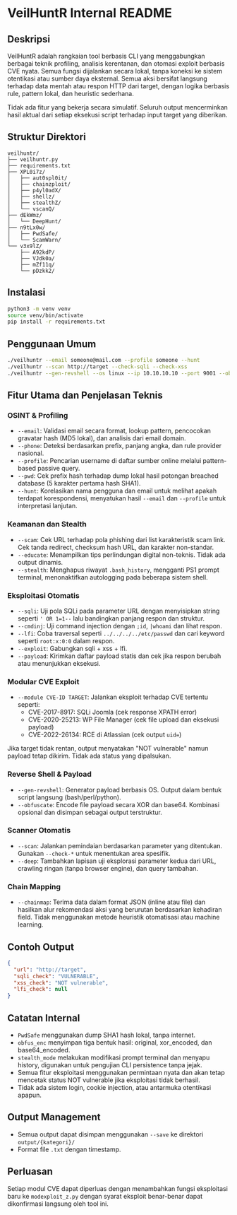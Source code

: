 # VeilHuntR Internal README

## Deskripsi

VeilHuntR adalah rangkaian tool berbasis CLI yang menggabungkan berbagai teknik profiling, analisis kerentanan, dan otomasi exploit berbasis CVE nyata. Semua fungsi dijalankan secara lokal, tanpa koneksi ke sistem otentikasi atau sumber daya eksternal. Semua aksi bersifat langsung terhadap data mentah atau respon HTTP dari target, dengan logika berbasis rule, pattern lokal, dan heuristic sederhana.

Tidak ada fitur yang bekerja secara simulatif. Seluruh output mencerminkan hasil aktual dari setiap eksekusi script terhadap input target yang diberikan.

## Struktur Direktori

```
veilhuntr/
├── veilhuntr.py
├── requirements.txt
├── XPL0i7z/
│   ├── aut0spl0it/
│   ├── chainzploit/
│   ├── p4yl0adX/
│   ├── shellz/
│   ├── stealthZ/
│   └── vscanQ/
├── dEkWmz/
│   └── DeepHunt/
├── n9tLx0w/
│   ├── PwdSafe/
│   └── ScamWarn/
└── v3x9lZ/
    ├── A92kdP/
    ├── VJdk0a/
    ├── mZf11q/
    └── pDzkk2/
```

## Instalasi

```bash
python3 -m venv venv
source venv/bin/activate
pip install -r requirements.txt
```

## Penggunaan Umum

```bash
./veilhuntr --email someone@mail.com --profile someone --hunt
./veilhuntr --scan http://target --check-sqli --check-xss
./veilhuntr --gen-revshell --os linux --ip 10.10.10.10 --port 9001 --obfuscate shell.txt --base64 --xor
```

## Fitur Utama dan Penjelasan Teknis

### OSINT & Profiling
- `--email`: Validasi email secara format, lookup pattern, pencocokan gravatar hash (MD5 lokal), dan analisis dari email domain.
- `--phone`: Deteksi berdasarkan prefix, panjang angka, dan rule provider nasional.
- `--profile`: Pencarian username di daftar sumber online melalui pattern-based passive query.
- `--pwd`: Cek prefix hash terhadap dump lokal hasil potongan breached database (5 karakter pertama hash SHA1).
- `--hunt`: Korelasikan nama pengguna dan email untuk melihat apakah terdapat korespondensi, menyatukan hasil `--email` dan `--profile` untuk interpretasi lanjutan.

### Keamanan dan Stealth
- `--scam`: Cek URL terhadap pola phishing dari list karakteristik scam link. Cek tanda redirect, checksum hash URL, dan karakter non-standar.
- `--educate`: Menampilkan tips perlindungan digital non-teknis. Tidak ada output dinamis.
- `--stealth`: Menghapus riwayat `.bash_history`, mengganti PS1 prompt terminal, menonaktifkan autologging pada beberapa sistem shell.

### Eksploitasi Otomatis
- `--sqli`: Uji pola SQLi pada parameter URL dengan menyisipkan string seperti `' OR 1=1--` lalu bandingkan panjang respon dan struktur.
- `--cmdinj`: Uji command injection dengan `;id`, `|whoami` dan lihat respon.
- `--lfi`: Coba traversal seperti `../../../../etc/passwd` dan cari keyword seperti `root:x:0:0` dalam respon.
- `--exploit`: Gabungkan sqli + xss + lfi.
- `--payload`: Kirimkan daftar payload statis dan cek jika respon berubah atau menunjukkan eksekusi.

### Modular CVE Exploit
- `--module CVE-ID TARGET`: Jalankan eksploit terhadap CVE tertentu seperti:
  - CVE-2017-8917: SQLi Joomla (cek response XPATH error)
  - CVE-2020-25213: WP File Manager (cek file upload dan eksekusi payload)
  - CVE-2022-26134: RCE di Atlassian (cek output `uid=`)

Jika target tidak rentan, output menyatakan "NOT vulnerable" namun payload tetap dikirim. Tidak ada status yang dipalsukan.

### Reverse Shell & Payload
- `--gen-revshell`: Generator payload berbasis OS. Output dalam bentuk script langsung (bash/perl/python).
- `--obfuscate`: Encode file payload secara XOR dan base64. Kombinasi opsional dan disimpan sebagai output terstruktur.

### Scanner Otomatis
- `--scan`: Jalankan pemindaian berdasarkan parameter yang ditentukan. Gunakan `--check-*` untuk menentukan area spesifik.
- `--deep`: Tambahkan lapisan uji eksplorasi parameter kedua dari URL, crawling ringan (tanpa browser engine), dan query tambahan.

### Chain Mapping
- `--chainmap`: Terima data dalam format JSON (inline atau file) dan hasilkan alur rekomendasi aksi yang berurutan berdasarkan kehadiran field. Tidak menggunakan metode heuristik otomatisasi atau machine learning.

## Contoh Output

```json
{
  "url": "http://target",
  "sqli_check": "VULNERABLE",
  "xss_check": "NOT vulnerable",
  "lfi_check": null
}
```

## Catatan Internal

- `PwdSafe` menggunakan dump SHA1 hash lokal, tanpa internet.
- `obfus_enc` menyimpan tiga bentuk hasil: original, xor_encoded, dan base64_encoded.
- `stealth_mode` melakukan modifikasi prompt terminal dan menyapu history, digunakan untuk pengujian CLI persistence tanpa jejak.
- Semua fitur eksploitasi menggunakan permintaan nyata dan akan tetap mencetak status NOT vulnerable jika eksploitasi tidak berhasil.
- Tidak ada sistem login, cookie injection, atau antarmuka otentikasi apapun.

## Output Management

- Semua output dapat disimpan menggunakan `--save` ke direktori `output/{kategori}/`
- Format file `.txt` dengan timestamp.

## Perluasan

Setiap modul CVE dapat diperluas dengan menambahkan fungsi eksploitasi baru ke `modexploit_z.py` dengan syarat eksploit benar-benar dapat dikonfirmasi langsung oleh tool ini.

